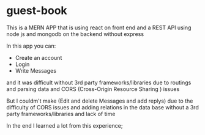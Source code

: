 # guest-book
This is a MERN APP that is using react on front end and a REST API using node js and mongodb on the backend without express 

In this app you can:
- Create an account 
- Login
- Write Messages

and it was difficult without 3rd party frameworks/libraries due to routings and parsing data and CORS (Cross-Origin Resource Sharing ) issues

But I couldm't make (Edit and delete Messages and add replys) due to the difficulty of CORS issues and  adding relations in the data base
without a 3rd party frameworks/libraries and lack of time 

In the end I learned a lot from this experience;
